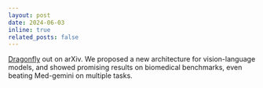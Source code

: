 ```yaml
---
layout: post
date: 2024-06-03
inline: true
related_posts: false
---
```


[Dragonfly](https://arxiv.org/abs/2406.00977) out on arXiv. We proposed a new architecture for vision-language models, and showed promising results on biomedical benchmarks, even beating Med-gemini on multiple tasks. 